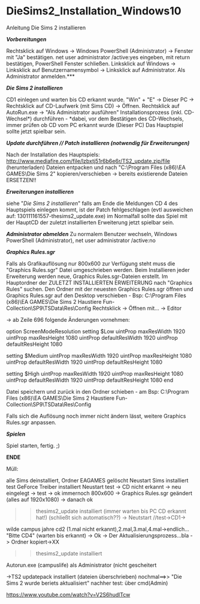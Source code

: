 # DieSims2_Installation_Windows10
Anleitung Die Sims 2 installieren

___Vorbereitungen___

Rechtsklick auf Windows -> Windows PowerShell (Administrator) -> Fenster mit "Ja" bestätigen.
net user administrator /active:yes   eingeben, mit return bestätigen, PowerShell Fenster schließen.
Linksklick auf Windows -> Linksklick auf Benutzernamensymbol -> Linksklick auf Administrator.
Als Administrator anmelden.***


___Die Sims 2 installieren___

CD1 einlegen und warten bis CD erkannt wurde.
"Win" + "E" -> Dieser PC -> Rechtsklick auf CD-Laufwerk (mit Sims CD) -> Öffnen.
Rechtsklick auf AutoRun.exe -> "Als Administrator ausführen"
Installationsprozess (inkl. CD-Wechsel*) durchführen  -  *dabei, vor dem Bestätigen des CD-Wechsels, immer prüfen ob CD vom PC erkannt wurde (Dieser PC)
Das Hauptspiel sollte jetzt spielbar sein.


___Update durchführen // Patch installieren (notwendig für Erweiterungen)___

Nach der Installation des Hauptspiels:
http://www.mediafire.com/file/lzbxtj51r6b6e6r/TS2_update.zip/file (herunterladen)
Dateien entpacken und nach "C:\Program Files (x86)\EA GAMES\Die Sims 2" kopieren/verschieben -> bereits existierende Dateien ERSETZEN!!


___Erweiterungen installieren___

siehe "_Die Sims 2 installieren_"
falls am Ende die Meldungen CD 4 des Hauptspiels einlegen kommt, ist der Patch fehlgeschlagen (evtl ausweichen auf: 130111161557-thesims2_update.exe)
im Normalfall sollte das Spiel mit der HauptCD der zuletzt installierten Erweiterung jetzt spielbar sein.


___Administrator abmelden___
Zu normalem Benutzer wechseln, Windows PowerShell (Administrator), net user administrator /active:no


___Graphics Rules.sgr___

Falls als Grafikauflösung nur 800x600 zur Verfügung steht muss die "Graphics Rules.sgr" Datei umgeschrieben werden.
Beim Installieren jeder Erweiterung werden neue, Graphics Rules.sgr-Dateien erstellt.
Im Hauptordner der ZULETZT INSTALLIERTEN ERWEITERUNG nach "Graphics Rules" suchen.
Den Ordner mit der neuesten Graphics Rules.sgr öffnen und Graphics Rules.sgr auf den Desktop verschieben - Bsp: C:\Program Files (x86)\EA GAMES\Die Sims 2 Haustiere Fun-Collection\SP9\TSData\Res\Config
Rechtsklick -> Öffnen mit... -> Editor

-> ab Zeile 696 folgende Änderungen vornehmen:

option ScreenModeResolution
   setting $Low
      uintProp maxResWidth      1920
      uintProp maxResHeight     1080
      uintProp defaultResWidth  1920
      uintProp defaultResHeight 1080

   setting $Medium
      uintProp maxResWidth      1920
      uintProp maxResHeight     1080
      uintProp defaultResWidth  1920
      uintProp defaultResHeight 1080

   setting $High
      uintProp maxResWidth      1920
      uintProp maxResHeight     1080
      uintProp defaultResWidth  1920
      uintProp defaultResHeight 1080
end

Datei speichern und zurück in den Ordner schieben - am Bsp: C:\Program Files (x86)\EA GAMES\Die Sims 2 Haustiere Fun-Collection\SP9\TSData\Res\Config

Falls sich die Auflösung noch immer nicht ändern lässt, weitere Graphics Rules.sgr anpassen.


___Spielen___

Spiel starten, fertig. ;)

____ENDE____









Müll:


alle Sims deinstalliert, Ordner EAGAMES gelöscht
Neustart
Sims installiert
test
GeForce Treiber installiert
Neustart
test -> CD nicht erkannt -> neu eingelegt -> test -> ok
immernoch 800x600 -> Graphics Rules.sgr geändert (alles auf 1920x1080) -> danach ok

>>thesims2_update installiert (immer warten bis PC CD erkannt hat!)
(schließt sich automatisch??) -> Neutstart
//test->CD1->

wilde campus jahre
cd2 (1.mal nicht erkannt),2.mal,3.mal,4.mal->endlich...
"Bitte CD4" (warten bis erkannt) -> Ok -> Der Aktualisierungsprozess...bla
-> Ordner kopiert->XX

>>thesims2_update installiert 

Autorun.exe (campuslife) als Administrator (nicht 
gescheitert

->TS2 updatepack installiert (dateien überschrieben)
nochmal==>> "Die Sims 2 wurde beriets aktualisiert"
nachher test: über cmd(Admin)


https://www.youtube.com/watch?v=V2S6hudlTcw
